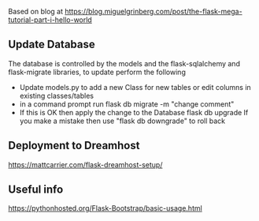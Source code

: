 Based on blog at https://blog.miguelgrinberg.com/post/the-flask-mega-tutorial-part-i-hello-world

## Update Database
The database is controlled by the models and the flask-sqlalchemy and flask-migrate libraries, to update perform the following
* Update models.py to add a new Class for new tables or edit columns in existing classes/tables
* in a command prompt run
flask db migrate -m "change comment"
* If this is OK then apply the change to the Database
flask db upgrade
If you make a mistake then use "flask db downgrade" to roll back

## Deployment to Dreamhost
https://mattcarrier.com/flask-dreamhost-setup/


## Useful info
https://pythonhosted.org/Flask-Bootstrap/basic-usage.html
